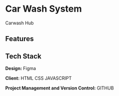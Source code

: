 # Car Wash System

Carwash Hub 
## Features

## Tech Stack

**Design:** Figma

**Client:** HTML CSS JAVASCRIPT

**Project Management and Version Control:** GITHUB
